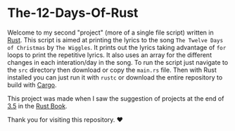 # The-12-Days-Of-Rust
Welcome to my second "project" (more of a single file script) written in [Rust](https://www.rust-lang.org/). This script is aimed at printing the lyrics to the song `The Twelve Days of Christmas` by `The Wiggles`. It prints out the lyrics taking advantage of `for` loops to print the repetitive lyrics. It also uses an array for the different changes in each interation/day in the song.
To run the script just navigate to the `src` directory then download or copy the `main.rs` file. Then with Rust installed you can just run it with `rustc` or download the entire repository to build with [Cargo](https://doc.rust-lang.org/cargo/). 

This project was made when I saw the suggestion of projects at the end of [3.5](https://doc.rust-lang.org/book/ch03-05-control-flow.html) in the [Rust Book](https://doc.rust-lang.org/book/title-page.html).

Thank you for visiting this repository. ❤️
